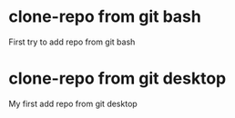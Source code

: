 # clone-repo from git bash 

First try to add repo from git bash



# clone-repo from git desktop

My first add repo from git desktop
